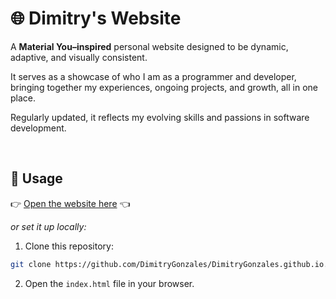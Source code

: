# 🌐 Dimitry's Website

A **Material You–inspired** personal website designed to be dynamic, adaptive, and visually consistent.

It serves as a showcase of who I am as a programmer and developer, bringing together my experiences, ongoing projects, and growth, all in one place.  

Regularly updated, it reflects my evolving skills and passions in software development.

<br>

## 🚀 Usage

👉 [Open the website here](https://DimitryGonzales.github.io) 👈

*or set it up locally:*

1. Clone this repository:

```bash
git clone https://github.com/DimitryGonzales/DimitryGonzales.github.io.git
```

2. Open the `index.html` file in your browser.

<br>

